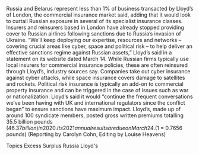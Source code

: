 Russia and Belarus represent less than 1% of business transacted by Lloyd’s of London, the commercial insurance market said, adding that it would look to curtail Russian exposure in several of its specialist insurance classes.
Insurers and reinsurers based in London have already stopped providing cover to Russian airlines following sanctions due to Russia’s invasion of Ukraine.
“We’ll keep deploying our expertise, resources and networks – covering crucial areas like cyber, space and political risk – to help deliver an effective sanctions regime against Russian assets,” Lloyd’s said in a statement on its website dated March 14.
While Russian firms typically use local insurers for commercial insurance policies, these are often reinsured through Lloyd’s, industry sources say.
Companies take out cyber insurance against cyber attacks, while space insurance covers damage to satellites and rockets.
Political risk insurance is typically an add-on to commercial property insurance and can be triggered in the case of issues such as war or nationalization.
Lloyd’s said it would “continue the frequent conversations we’ve been having with UK and international regulators since the conflict began” to ensure sanctions have maximum impact.
Lloyd’s, made up of around 100 syndicate members, posted gross written premiums totalling 35.5 billion pounds ($46.37 billion) in 2020. Its 2021 annual results are due on March 24.
($1 = 0.7656 pounds)
(Reporting by Carolyn Cohn, Editing by Louise Heavens)

Topics
Excess Surplus
Russia
Lloyd's
